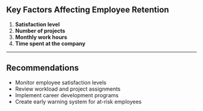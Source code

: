 ## Key Factors Affecting Employee Retention

1. **Satisfaction level**
2. **Number of projects**
3. **Monthly work hours**
4. **Time spent at the company**

---

## Recommendations

- Monitor employee satisfaction levels  
- Review workload and project assignments  
- Implement career development programs  
- Create early warning system for at-risk employees

